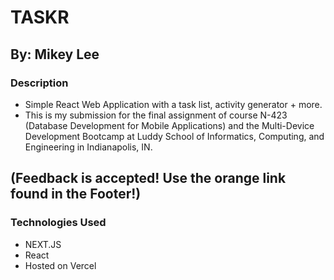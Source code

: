 # TASKR 
## By:  Mikey Lee

### Description
- Simple React Web Application with a task list, activity generator + more.
- This is my submission for the final assignment of course N-423 (Database Development for Mobile Applications) and the Multi-Device Development Bootcamp at Luddy School of Informatics, Computing, and Engineering in Indianapolis, IN.
## (Feedback is accepted! Use the orange link found in the Footer!)

### Technologies Used
- NEXT.JS
- React
- Hosted on Vercel

